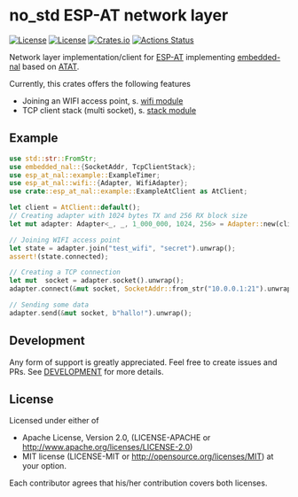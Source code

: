 # no_std ESP-AT network layer
[![License](https://img.shields.io/badge/license-MIT-blue.svg)](https://opensource.org/licenses/MIT)
[![License](https://img.shields.io/badge/License-Apache%202.0-blue.svg)](https://opensource.org/licenses/Apache-2.0)
[![Crates.io](https://img.shields.io/crates/v/esp-at-nal.svg)](https://crates.io/crates/esp-at-nal)
[![Actions Status](https://github.com/pegasus-aero/rt-esp-at-nal/workflows/QA/badge.svg)](http://github.com/pegasus-aero/rt-esp-at-nal/actions)

Network layer implementation/client for [ESP-AT](https://docs.espressif.com/projects/esp-at/) implementing [embedded-nal](https://crates.io/crates/embedded-nal) based on [ATAT](https://crates.io/crates/atat).

Currently, this crates offers the following features
* Joining an WIFI access point, s. [wifi module](https://docs.rs/ltc681x/latest/esp-at-nal/wifi)
* TCP client stack (multi socket), s. [stack module](https://docs.rs/ltc681x/latest/esp-at-nal/stack)

## Example
````Rust
use std::str::FromStr;
use embedded_nal::{SocketAddr, TcpClientStack};
use esp_at_nal::example::ExampleTimer;
use esp_at_nal::wifi::{Adapter, WifiAdapter};
use crate::esp_at_nal::example::ExampleAtClient as AtClient;

let client = AtClient::default();
// Creating adapter with 1024 bytes TX and 256 RX block size
let mut adapter: Adapter<_, _, 1_000_000, 1024, 256> = Adapter::new(client, ExampleTimer::default());

// Joining WIFI access point
let state = adapter.join("test_wifi", "secret").unwrap();
assert!(state.connected);

// Creating a TCP connection
let mut  socket = adapter.socket().unwrap();
adapter.connect(&mut socket, SocketAddr::from_str("10.0.0.1:21").unwrap()).unwrap();

// Sending some data
adapter.send(&mut socket, b"hallo!").unwrap();
````


## Development

Any form of support is greatly appreciated. Feel free to create issues and PRs.
See [DEVELOPMENT](DEVELOPMENT.md) for more details.

## License
Licensed under either of

* Apache License, Version 2.0, (LICENSE-APACHE or http://www.apache.org/licenses/LICENSE-2.0)
* MIT license (LICENSE-MIT or http://opensource.org/licenses/MIT)
  at your option.

Each contributor agrees that his/her contribution covers both licenses.